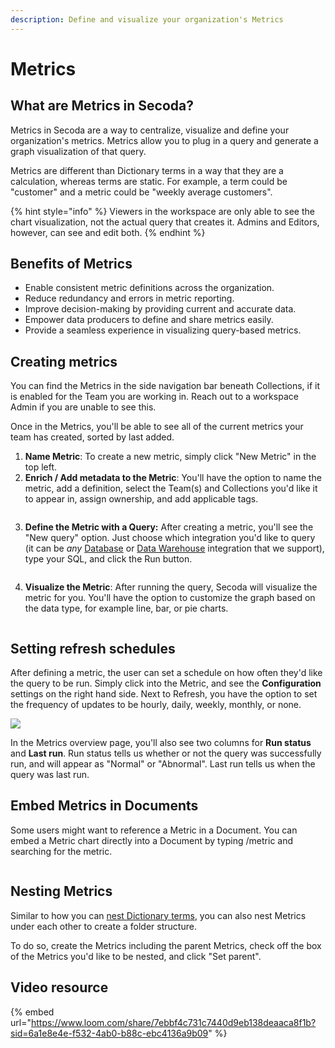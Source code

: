 ```yaml
---
description: Define and visualize your organization's Metrics
---
```


# Metrics

## What are Metrics in Secoda?

Metrics in Secoda are a way to centralize, visualize and define your organization's metrics. Metrics allow you to plug in a query and generate a graph visualization of that query.

Metrics are different than Dictionary terms in a way that they are a calculation, whereas terms are static. For example, a term could be "customer" and a metric could be "weekly average customers".

{% hint style="info" %}
Viewers in the workspace are only able to see the chart visualization, not the actual query that creates it. Admins and Editors, however, can see and edit both.
{% endhint %}

## Benefits of Metrics

* Enable consistent metric definitions across the organization.
* Reduce redundancy and errors in metric reporting.
* Improve decision-making by providing current and accurate data.
* Empower data producers to define and share metrics easily.
* Provide a seamless experience in visualizing query-based metrics.

## Creating metrics

You can find the Metrics in the side navigation bar beneath Collections, if it is enabled for the Team you are working in. Reach out to a workspace Admin if you are unable to see this.

Once in the Metrics, you'll be able to see all of the current metrics your team has created, sorted by last added.

1. **Name Metric**: To create a new metric, simply click "New Metric" in the top left.
2. **Enrich / Add metadata to the Metric**: You'll have the option to name the metric, add a definition, select the Team(s) and Collections you'd like it to appear in, assign ownership, and add applicable tags.

<figure><img src="https://secoda-public-media-assets.s3.amazonaws.com/94e4792e-0bcb-47da-b0dd-fe12b273a2d4.gif" alt=""></figure>

3.  **Define the Metric with a Query:** After creating a metric, you'll see the "New query" option. Just choose which integration you'd like to query (it can be _any_ [Database](../integrations/databases/) or [Data Warehouse](../integrations/data-warehouses/) integration that we support), type your SQL, and click the Run button.&#x20;

    <figure><img src="https://secoda-public-media-assets.s3.amazonaws.com/c4aea352-9607-428b-894f-b5f66c54f431.png" alt=""></figure>
4. **Visualize the Metric**: After running the query, Secoda will visualize the metric for you. You'll have the option to customize the graph based on the data type, for example line, bar, or pie charts.

<figure><img src="https://secoda-public-media-assets.s3.amazonaws.com/106ef08b-c953-42d1-b206-bfe378b99eed.gif" alt=""></figure>

## Setting refresh schedules

After defining a metric, the user can set a schedule on how often they'd like the query to be run. Simply click into the Metric, and see the **Configuration** settings on the right hand side. Next to Refresh, you have the option to set the frequency of updates to be hourly, daily, weekly, monthly, or none.

![](<https://secoda-public-media-assets.s3.amazonaws.com/7880707d-d229-40b7-ab88-33f47585ea58.png>)

In the Metrics overview page, you'll also see two columns for **Run status** and **Last run**. Run status tells us whether or not the query was successfully run, and will appear as "Normal" or "Abnormal". Last run tells us when the query was last run.

## Embed Metrics in Documents

Some users might want to reference a Metric in a Document. You can embed a Metric chart directly into a Document by typing /metric and searching for the metric.

<figure><img src="https://secoda-public-media-assets.s3.amazonaws.com/6b006aef-9970-4424-8061-c9fa45459774.gif" alt=""></figure>

## Nesting Metrics

Similar to how you can [nest Dictionary terms](broken-reference), you can also nest Metrics under each other to create a folder structure.

To do so, create the Metrics including the parent Metrics, check off the box of the Metrics you'd like to be nested, and click "Set parent".

## Video resource

{% embed url="https://www.loom.com/share/7ebbf4c731c7440d9eb138deaaca8f1b?sid=6a1e8e4e-f532-4ab0-b88c-ebc4136a9b09" %}
